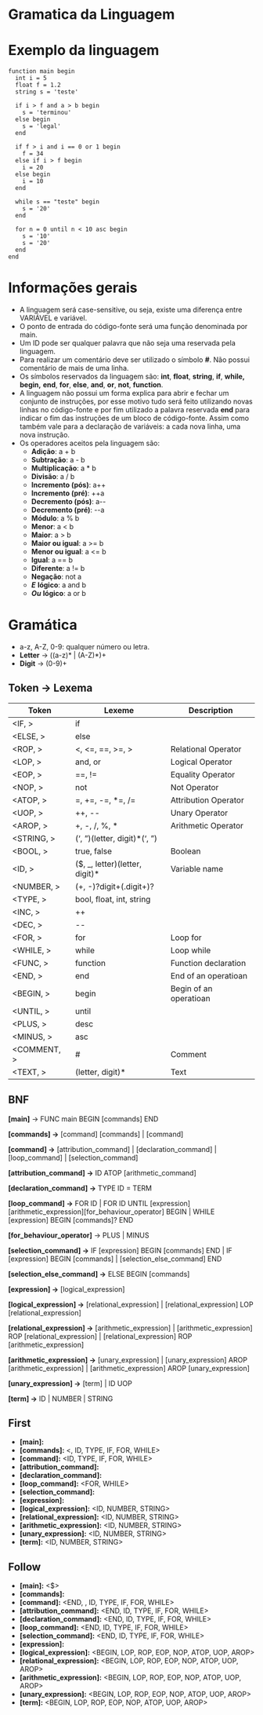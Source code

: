 # Gramatica da Linguagem

# Exemplo da linguagem
    function main begin
      int i = 5
      float f = 1.2
      string s = 'teste'

      if i > f and a > b begin
        s = 'terminou'
      else begin
        s = 'legal'
      end

      if f > i and i == 0 or 1 begin
        f = 34
      else if i > f begin
        i = 20
      else begin
        i = 10
      end

      while s == "teste" begin
        s = '20'
      end

      for n = 0 until n < 10 asc begin
        s = '10'
        s = '20'
      end
    end
# Informações gerais
- A linguagem será case-sensitive, ou seja, existe uma diferença entre VARIÁVEL e variável.
- O ponto de entrada do código-fonte será uma função denominada por main.
- Um ID pode ser qualquer palavra que não seja uma reservada pela linguagem.
- Para realizar um comentário deve ser utilizado o símbolo **#**. Não possui comentário de mais de uma linha.
- Os símbolos reservados da linguagem são: **int**, **float**, **string**, **if**, **while, begin,** **end**, **for**, **else**, **and**, **or**, **not**, **function**.
- A linguagem não possui um forma explica para abrir e fechar um conjunto de instruções, por esse motivo tudo será feito utilizando novas linhas no código-fonte e por fim utilizado a palavra reservada **end** para indicar o fim das instruções de um bloco de código-fonte. Assim como também vale para a declaração de variáveis: a cada nova linha, uma nova instrução.
- Os operadores aceitos pela linguagem são:
  - **Adição**: a + b
  - **Subtração**: a - b
  - **Multiplicação**: a * b
  - **Divisão**: a / b
  - **Incremento (pós)**: a++
  - **Incremento (pré)**: ++a
  - **Decremento (pós)**: a--
  - **Decremento (pré)**: --a
  - **Módulo**: a % b
  - **Menor**: a < b
  - **Maior**: a > b
  - **Maior ou igual**: a >= b
  - **Menor ou igual**: a <= b
  - **Igual**: a == b
  - **Diferente**: a != b
  - **Negação**: not a
  - ***E*** **lógico**: a and b
  - ***Ou*** **lógico**: a or b
# Gramática
- a-z, A-Z, 0-9: qualquer número ou letra.
- **Letter** → ((a-z)* | (A-Z)*)+
- **Digit** → (0-9)+
## Token → Lexema
| **Token**   | **Lexeme**                     | **Description**        |
| ----------- | ------------------------------ | ---------------------- |
| <IF, >      | if                             |                        |
| <ELSE, >    | else                           |                        |
| <ROP, >     | <, <=, ==, >=, >               | Relational Operator    |
| <LOP, >     | and, or                        | Logical Operator       |
| <EOP, >     | ==, !=                         | Equality Operator      |
| <NOP, >     | not                            | Not Operator           |
| <ATOP, >    | =, +=, -=, *=, /=              | Attribution Operator   |
| <UOP, >     | ++, --                         | Unary Operator         |
| <AROP, >    | +, -, /, %, *                  | Arithmetic Operator    |
| <STRING, >  | (‘, ”)(letter, digit)*(‘, ”)   |                        |
| <BOOL, >    | true, false                    | Boolean                |
| <ID, >      | ($, _, letter)(letter, digit)* | Variable name          |
| <NUMBER, >  | (+, -)?digit+(.digit+)?        |                        |
| <TYPE, >    | bool, float, int, string       |                        |
| <INC, >     | ++                             |                        |
| <DEC, >     | --                             |                        |
| <FOR, >     | for                            | Loop for               |
| <WHILE, >   | while                          | Loop while             |
| <FUNC, >    | function                       | Function declaration   |
| <END, >     | end                            | End of an operatioan   |
| <BEGIN, >   | begin                          | Begin of an operatioan |
| <UNTIL, >   | until                          |                        |
| <PLUS, >    | desc                           |                        |
| <MINUS, >   | asc                            |                        |
| <COMMENT, > | #                              | Comment                |
| <TEXT, >    | (letter, digit)*               | Text                   |

## BNF

**[main]** → FUNC main BEGIN [commands] END

**[commands] →** [command] [commands] | [command]

**[command] →** [attribution_command] | [declaration_command] | [loop_command] | [selection_command]

**[attribution_command] →** ID ATOP [arithmetic_command]

**[declaration_command] →** TYPE ID = TERM

**[loop_command] →** FOR ID | FOR ID UNTIL [expression] [arithmetic_expression][for_behaviour_operator] BEGIN | WHILE [expression] BEGIN [commands]? END

**[for_behaviour_operator]** → PLUS | MINUS

**[selection_command] →** IF [expression] BEGIN [commands] END | IF [expression] BEGIN [commands] | [selection_else_command] END

**[selection_else_command] →** ELSE BEGIN [commands]

**[expression] →** [logical_expression]

**[logical_expression] →** [relational_expression] | [relational_expression] LOP [relational_expression]

**[relational_expression] →** [arithmetic_expression] | [arithmetic_expression] ROP [relational_expression] | [relational_expression] ROP [arithmetic_expression]

**[arithmetic_expression] →** [unary_expression] | [unary_expression] AROP [arithmetic_expression] | [arithmetic_expression] AROP [unary_expression]

**[unary_expression] →** [term] | ID UOP

**[term] →** ID | NUMBER | STRING

## First
- **[main]:** <FUNC>
- **[commands]:** <<vazio>, ID, TYPE, IF, FOR, WHILE>
- **[command]:** <ID, TYPE, IF, FOR, WHILE>
- **[attribution_command]:** <ID>
- **[declaration_command]:** <TYPE>
- **[loop_command]:** <FOR, WHILE>
- **[selection_command]:** <IF>
- **[expression]:** <ID>
- **[logical_expression]:** <ID, NUMBER, STRING>
- **[relational_expression]:** <ID, NUMBER, STRING>
- **[arithmetic_expression]:** <ID, NUMBER, STRING>
- **[unary_expression]:** <ID, NUMBER, STRING>
- **[term]:** <ID, NUMBER, STRING>
## Follow
- **[main]:** <$>
- **[commands]:** <END>
- **[command]:** <END, <vazio>, ID, TYPE, IF, FOR, WHILE>
- **[attribution_command]:** <END, ID, TYPE, IF, FOR, WHILE>
- **[declaration_command]:** <END, ID, TYPE, IF, FOR, WHILE>
- **[loop_command]:** <END, ID, TYPE, IF, FOR, WHILE>
- **[selection_command]:** <END, ID, TYPE, IF, FOR, WHILE>
- **[expression]:** <BEGIN>
- **[logical_expression]:** <BEGIN, LOP, ROP, EOP, NOP, ATOP, UOP, AROP>
- **[relational_expression]:** <BEGIN, LOP, ROP, EOP, NOP, ATOP, UOP, AROP>
- **[arithmetic_expression]:** <BEGIN, LOP, ROP, EOP, NOP, ATOP, UOP, AROP>
- **[unary_expression]:** <BEGIN, LOP, ROP, EOP, NOP, ATOP, UOP, AROP>
- **[term]:** <BEGIN, LOP, ROP, EOP, NOP, ATOP, UOP, AROP>
